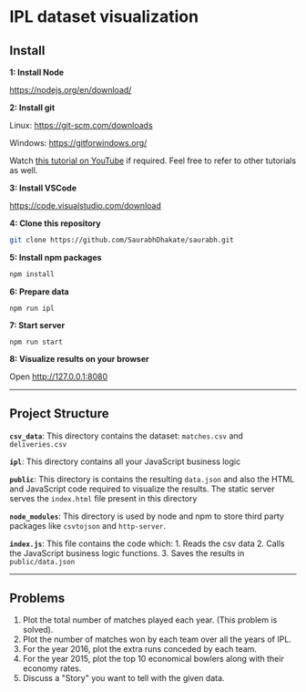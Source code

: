 # IPL dataset visualization

## Install

**1: Install Node**

https://nodejs.org/en/download/

**2: Install git**

Linux: https://git-scm.com/downloads

Windows: https://gitforwindows.org/

Watch [this tutorial on YouTube](https://www.youtube.com/watch?v=rWboGsc6CqI) if required. Feel free to refer to other tutorials as well.

**3: Install VSCode**

https://code.visualstudio.com/download

**4: Clone this repository**

```sh
git clone https://github.com/SaurabhDhakate/saurabh.git
```

**5: Install npm packages**

```sh
npm install
```

**6: Prepare data**

```
npm run ipl
```

**7: Start server**

```
npm run start
```

**8: Visualize results on your browser**

Open http://127.0.0.1:8080

---

## Project Structure

**`csv_data`**: This directory contains the dataset: `matches.csv` and `deliveries.csv`

**`ipl`**: This directory contains all your JavaScript business logic

**`public`**: This directory is contains the resulting `data.json` and also the HTML and JavaScript code required to visualize the results. The static server serves the `index.html` file present in this directory

**`node_modules`**: This directory is used by node and npm to store third party packages like `csvtojson` and `http-server`.

**`index.js`**: This file contains the code which: 1. Reads the csv data 2. Calls the JavaScript business logic functions. 3. Saves the results in `public/data.json`

---

## Problems

1. Plot the total number of matches played each year. (This problem is solved).
2. Plot the number of matches won by each team over all the years of IPL.
3. For the year 2016, plot the extra runs conceded by each team.
4. For the year 2015, plot the top 10 economical bowlers along with their economy rates.
5. Discuss a "Story" you want to tell with the given data.
